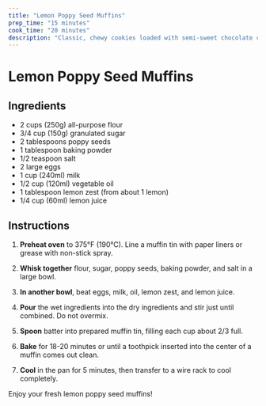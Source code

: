```yaml
---
title: "Lemon Poppy Seed Muffins"
prep_time: "15 minutes"
cook_time: "20 minutes"
description: "Classic, chewy cookies loaded with semi-sweet chocolate chips, perfect for dunking in milk."
---
```


# Lemon Poppy Seed Muffins

## Ingredients

- 2 cups (250g) all-purpose flour
- 3/4 cup (150g) granulated sugar
- 2 tablespoons poppy seeds
- 1 tablespoon baking powder
- 1/2 teaspoon salt
- 2 large eggs
- 1 cup (240ml) milk
- 1/2 cup (120ml) vegetable oil
- 1 tablespoon lemon zest (from about 1 lemon)
- 1/4 cup (60ml) lemon juice

## Instructions

1. **Preheat oven** to 375°F (190°C). Line a muffin tin with paper liners or grease with non-stick spray.

2. **Whisk together** flour, sugar, poppy seeds, baking powder, and salt in a large bowl.

3. **In another bowl**, beat eggs, milk, oil, lemon zest, and lemon juice.

4. **Pour** the wet ingredients into the dry ingredients and stir just until combined. Do not overmix.

5. **Spoon** batter into prepared muffin tin, filling each cup about 2/3 full.

6. **Bake** for 18-20 minutes or until a toothpick inserted into the center of a muffin comes out clean.

7. **Cool** in the pan for 5 minutes, then transfer to a wire rack to cool completely.

Enjoy your fresh lemon poppy seed muffins!
